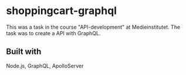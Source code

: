 # shoppingcart-graphql
This was a task in the course "API-development" at Medieinstitutet. The task was to create a API with GraphQL.

## Built with
Node.js, GraphQL, ApolloServer
